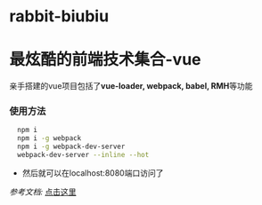 # rabbit-biubiu
# 最炫酷的前端技术集合-vue

亲手搭建的vue项目包括了**vue-loader, webpack, babel, RMH**等功能

### 使用方法
``` bash
  npm i 
  npm i -g webpack
  npm i -g webpack-dev-server
  webpack-dev-server --inline --hot
```
* 然后就可以在localhost:8080端口访问了

*参考文档:* [点击这里](http://skyronic.com/2015/12/28/vue-project-scratch/)

